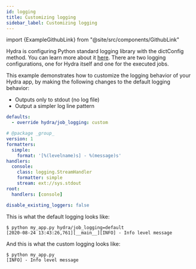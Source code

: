 ```yaml
---
id: logging
title: Customizing logging
sidebar_label: Customizing logging
---
```


import {ExampleGithubLink} from "@site/src/components/GithubLink"

<ExampleGithubLink text="Example application" to="examples/configure_hydra/logging"/>

Hydra is configuring Python standard logging library with the dictConfig method. You can learn more about it [here](https://docs.python.org/3/howto/logging.html).
There are two logging configurations, one for Hydra itself and one for the executed jobs.

This example demonstrates how to customize the logging behavior of your Hydra app, by making the following changes
to the default logging behavior:

 * Outputs only to stdout (no log file)
 * Output a simpler log line pattern

```yaml title="config.yaml"
defaults:
  - override hydra/job_logging: custom
```

```yaml title="hydra/job_logging/custom.yaml"
# @package _group_
version: 1
formatters:
  simple:
    format: '[%(levelname)s] - %(message)s'
handlers:
  console:
    class: logging.StreamHandler
    formatter: simple
    stream: ext://sys.stdout
root:
  handlers: [console]

disable_existing_loggers: false
```

This is what the default logging looks like:
```
$ python my_app.py hydra/job_logging=default
[2020-08-24 13:43:26,761][__main__][INFO] - Info level message
```

And this is what the custom logging looks like:
```text
$ python my_app.py 
[INFO] - Info level message
```

